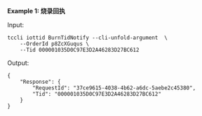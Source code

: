 **Example 1: 烧录回执**



Input: 

```
tccli iottid BurnTidNotify --cli-unfold-argument  \
    --OrderId p8ZcXGuqus \
    --Tid 000001035D0C97E3D2A46283D27BC612
```

Output: 
```
{
    "Response": {
        "RequestId": "37ce9615-4038-4b62-a6dc-5aebe2c45380",
        "Tid": "000001035D0C97E3D2A46283D27BC612"
    }
}
```

